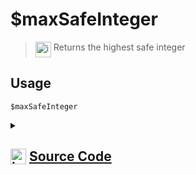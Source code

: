 # $maxSafeInteger
> <img align="top" src="https://upload.wikimedia.org/wikipedia/commons/thumb/e/e4/Infobox_info_icon.svg/160px-Infobox_info_icon.svg.png?20150409153300" alt="image" width="25" height="auto"> Returns the highest safe integer
## Usage
```
$maxSafeInteger
```
<details>
<summary>
    
## <img align="top" src="https://cdn4.iconfinder.com/data/icons/iconsimple-logotypes/512/github-512.png" alt="image" width="25" height="auto">  [Source Code](https://github.com/tryforge/ForgeScript-V2/blob/main/src/native/maxSafeInteger.ts)
    
</summary>
    
```ts
import { NativeFunction, Return } from "../structures"

export default new NativeFunction({
    name: "$maxSafeInteger",
    version: "1.0.6",
    description: "Returns the highest safe integer",
    unwrap: false,
    execute() {
        return Return.success(Number.MAX_SAFE_INTEGER)
    },
})

```
    
</details>